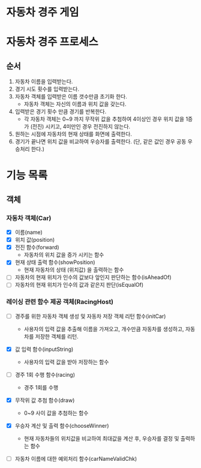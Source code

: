 # 자동차 경주 게임

# 자동차 경주 프로세스

## 순서

1. 자동차 이름을 입력받는다.
2. 경기 시도 횟수를 입력받는다.
3. 자동차 객체를 입력받은 이름 갯수만큼 초기화 한다.
   - 자동차 객체는 자신의 이름과 위치 값을 갖는다.
4. 입력받은 경기 횟수 만큼 경기를 반복한다.
   - 각 자동차 객체는 0~9 까지 무작위 값을 추첨하여 4이상인 경우 위치 값을 1증가 (전진) 시키고, 4미만인 경우 전진하지 않는다.
5. 원하는 시점에 자동차의 현재 상태를 화면에 출력한다.
6. 경기가 끝나면 위치 값을 비교하여 우승자를 출력한다. (단, 같은 값인 경우 공동 우승처리 한다.)

# 기능 목록

## 객체

### 자동차 객체(Car)
  - [x] 이름(name)
  - [x] 위치 값(position)
  - [x] 전진 함수(forward)
    - 자동차의 위치 값을 증가 시키는 함수
  - [x] 현재 상태 출력 함수(showPosition)
    - 현재 자동차의 상태 (위치값) 을 출력하는 함수
  - [ ] 자동차의 현재 위치가 인수의 값보다 앞인지 판단하는 함수(isAheadOf)
  - [ ] 자동차의 현재 위치가 인수의 값과 같은지 판단(isEqualOf)

### 레이싱 관련 함수 제공 객체(RacingHost)
  - [ ] 경주를 위한 자동차 객체 생성 및 자동차 저장 객체 리턴 함수(initCar)
    - 사용자의 입력 값을 추출해 이름을 가져오고, 개수만큼 자동차를 생성하고, 자동차를 저장한 객체를 리턴.
  - [x] 값 입력 함수(inputString)
    - 사용자의 입력 값을 받아 저장하는 함수
  - [ ] 경주 1회 수행 함수(racing)
    - 경주 1회를 수행
  - [x] 무작위 값 추첨 함수(draw)
    - 0~9 사이 값을 추첨하는 함수
  - [x] 우승자 계산 및 출력 함수(chooseWinner)
    - 현재 자동차들의 위치값을 비교하여 최대값을 계산 후, 우승자를 결정 및 출력하는 함수
  - [ ] 자동차 이름에 대한 예외처리 함수(carNameValidChk)

